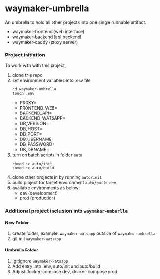 # waymaker-umbrella
An umbrella to hold all other projects into one single runnable artifact.  
- waymaker-frontend (web interface)
- waymaker-backend (api backend)
- waymaker-caddy (proxy server)


### Project initiation
To work with with this project, 
1. clone this repo
2. set environment variables into .env file
    ```
    cd waymaker-umbrella 
    touch .env
    ```
    - PROXY=
    - FRONTEND_WEB=
    - BACKEND_API=
    - BACKEND_WATSAPP=
    - DB_VERSION=
    - DB_HOST=
    - DB_PORT=
    - DB_USERNAME=
    - DB_PASSWORD=
    - DB_DBNAME=
3. turn on batch scripts in folder `auto` 
    ```
    chmod +x auto/init
    chmod +x auto/build
    ```
4. clone other projects in by running `auto/init`
5. build project for target environment `auto/build dev`
6. available environments as below:
    - dev (development)
    - prod (production)

### Additional project inclusion into `waymaker-umberlla`
#### New Folder
1. create folder, example: `waymaker-watsapp` outside of `waymaker-umbrella`
2. git init `waymaker-watsapp`

#### Umbrella Folder
1. .gitignore `waymaker-watsapp`
1. Add entry into .env, auto/init and auto/build
2. Adjust docker-compose.dev, docker-compose.prod 